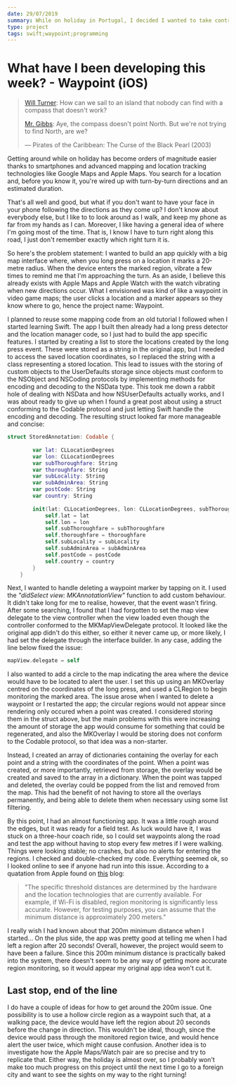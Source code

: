 ```yaml
---
date: 29/07/2019
summary: While on holiday in Portugal, I decided I wanted to take control of my own digital navigation, and set out to prototype a quick mapping application for iPhone.
type: project
tags: swift;waypoint;programming
---
```


# What have I been developing this week? - Waypoint (iOS)

>  [Will Turner](https://www.imdb.com/name/nm0089217/?ref_=tt_trv_qu): How can we sail to an island that nobody can find with a compass that doesn't work? 
>
>  [Mr. Gibbs](https://www.imdb.com/name/nm0573618/?ref_=tt_trv_qu): Aye, the compass doesn't point North. But we're not trying to find North, are we? 
>
> — Pirates of the Caribbean: The Curse of the Black Pearl (2003)

Getting around while on holiday has become orders of magnitude easier thanks to smartphones and advanced mapping and location tracking technologies like Google Maps and Apple Maps. You search for a location and, before you know it, you're wired up with turn-by-turn directions and an estimated duration. 

That's all well and good, but what if you don't want to have your face in your phone following the directions as they come up? I don't know about everybody else, but I like to to look around as I walk, and keep my phone as far from my hands as I can. Moreover, I like having a general idea of where I'm going most of the time. That is, I know I have to turn right along this road, I just don't remember exactly which right turn it is.

So here's the problem statement: I wanted to build an app quickly with a big map interface where, when you long press on a location it marks a 20-metre radius. When the device enters the marked region, vibrate a few times to remind me that I'm approaching the turn. As an aside, I believe this already exists with Apple Maps and Apple Watch with the watch vibrating when new directions occur. What I envisioned was kind of like a waypoint in video game maps; the user clicks a location and a marker appears so they know where to go, hence the project name: Waypoint.

I planned to reuse some mapping code from an old tutorial I followed when I started learning Swift. The app I built then already had a long press detector and the location manager code, so I just had to build the app specific features. I started by creating a list to store the locations created by the long press event. These were stored as a string in the original app, but I needed to access the saved location coordinates, so I replaced the string with a class representing a stored location. This lead to issues with the storing of custom objects to the UserDefaults storage since objects must conform to the NSObject and NSCoding protocols by implementing methods for encoding and decoding to the NSData type. This took me down a rabbit hole of dealing with NSData and how NSUserDefaults actually works, and I was about ready to give up when I found a great post about using a struct conforming to the Codable protocol and just letting Swift handle the encoding and decoding. The resulting struct looked far more manageable and concise:

```swift
struct StoredAnnotation: Codable {
        
        var lat: CLLocationDegrees
        var lon: CLLocationDegrees
        var subThoroughfare: String
        var thoroughfare: String
        var subLocality: String
        var subAdminArea: String
        var postCode: String
        var country: String
        
        init(lat: CLLocationDegrees, lon: CLLocationDegrees, subThoroughfare: String, thoroughfare: String, subLocality: String, subAdminArea: String, postCode: String, country: String) {
            self.lat = lat
            self.lon = lon
            self.subThoroughfare = subThoroughfare
            self.thoroughfare = thoroughfare
            self.subLocality = subLocality
            self.subAdminArea = subAdminArea
            self.postCode = postCode
            self.country = country
        }
    }
```

Next, I wanted to handle deleting a waypoint marker by tapping on it. I used the _"didSelect view: MKAnnotationView"_ function to add custom behaviour. It didn't take long for me to realise, however, that the event wasn't firing. After some searching, I found that I had forgotten to set the map view delegate to the view controller when the view loaded even though the controller conformed to the MKMapViewDelegate protocol. It looked like the original app didn't do this either, so either it never came up, or more likely, I had set the delegate through the interface builder. In any case, adding the line below fixed the issue:

```swift
mapView.delegate = self
```

I also wanted to add a circle to the map indicating the area where the device would have to be located to alert the user. I set this up using an MKOverlay centred on the coordinates of the long press, and used a CLRegion to begin monitoring the marked area. The issue arose when I wanted to delete a waypoint or I restarted the app; the circular regions would not appear since rendering only occured when a point was created. I considered storing them in the struct above, but the main problems with this were increasing the amount of storage the app would consume for something that could be regenerated, and also the MKOverlay I would be storing does not conform to the Codable protocol, so that idea was a non-starter.

Instead, I created an array of dictionaries containing the overlay for each point and a string with the coordinates of the point. When a point was created, or more importantly, retrieved from storage, the overlay would be created and saved to the array in a dictionary. When the point was tapped and deleted, the overlay could be popped from the list and removed from the map. This had the benefit of not having to store all the overlays permanently, and being able to delete them when necessary using some list filtering.

By this point, I had an almost functioning app. It was a little rough around the edges, but it was ready for a field test. As luck would have it, I was stuck on a three-hour coach ride, so I could set waypoints along the road and test the app without having to stop every few metres if I were walking. Things were looking stable; no crashes, but also no alerts for entering the regions. I checked and double-checked my code. Everything seemed ok, so I looked online to see if anyone had run into this issue. According to a quatation from Apple found on [this](https://www.devfright.com/using-the-clcircularregion-to-setup-a-geo-fence/) blog: 

> "The specific threshold distances are determined by the hardware and the location technologies that are currently available. For example, if Wi-Fi is disabled, region monitoring is significantly less accurate. However, for testing purposes, you can assume that the minimum distance is approximately 200 meters."

I really wish I had known about that 200m minimum distance when I started… On the plus side, the app was pretty good at telling me when I had left a region after 20 seconds! Overall, however, the project would seem to have been a failure. Since this 200m minimum distance is practically baked into the system, there doesn't seem to be any way of getting more accurate region monitoring, so it would appear my original app idea won't cut it.

## Last stop, end of the line

I do have a couple of ideas for how to get around the 200m issue. One possibility is to use a hollow circle region as a waypoint such that, at a walking pace, the device would have left the region about 20 seconds before the change in direction. This wouldn't be ideal, though, since the device would pass through the monitored region twice, and would hence alert the user twice, which might cause confusion. Another idea is to investigate how the Apple Maps/Watch pair are so precise and try to replicate that. Either way, the holiday is almost over, so I probably won't make too much progress on this project until the next time I go to a foreign city and want to see the sights on my way to the right turning!